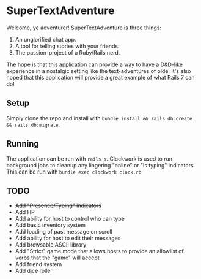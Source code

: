 # SuperTextAdventure

Welcome, ye adventurer!
SuperTextAdventure is three things:
1. An unglorified chat app.
2. A tool for telling stories with your friends.
3. The passion-project of a Ruby/Rails nerd.

The hope is that this application can provide a way to have a D&D-like experience in a nostalgic setting like the text-adventures of olde. It's also hoped that this application will provide a great example of what Rails 7 can do!

## Setup
Simply clone the repo and install with `bundle install && rails db:create && rails db:migrate`.

## Running
The application can be run with `rails s`. Clockwork is used to run background jobs to cleanup any lingering "online" or "is typing" indicators. This can be run with `bundle exec clockwork clock.rb`

## TODO

- ~~Add "Presence/Typing" indicators~~
- Add HP
- Add ability for host to control who can type
- Add basic inventory system
- Add loading of past message on scroll
- Add ability for host to edit their messages
- Add browsable ASCII library
- Add "Strict" game mode that allows hosts to provide an allowlist of verbs that the "game" will accept
- Add friend system
- Add dice roller
